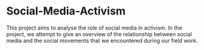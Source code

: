 # Social-Media-Activism
This project aims to analyse the role of social media in activism. In the project, we attempt to give an overview of the relationship between social media and the social movements that we encountered during our field work.
